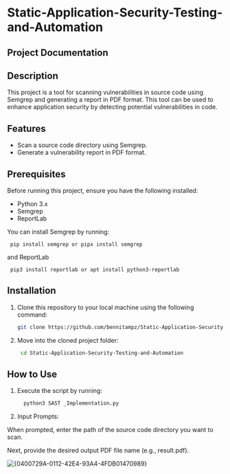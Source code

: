 # Static-Application-Security-Testing-and-Automation
## Project Documentation

## Description
This project is a tool for scanning vulnerabilities in source code using Semgrep and generating a report in PDF format. This tool can be used to enhance application security by detecting potential vulnerabilities in code.

## Features
- Scan a source code directory using Semgrep.
- Generate a vulnerability report in PDF format.

## Prerequisites
Before running this project, ensure you have the following installed:
- Python 3.x
- Semgrep
- ReportLab

You can install Semgrep by running:

     pip install semgrep or pipx install semgrep

and ReportLab 

     pip3 install reportlab or apt install python3-reportlab

## Installation

1. Clone this repository to your local machine using the following command:
   
   ```bash
   git clone https://github.com/bennitampz/Static-Application-Security-Testing-and-Automation


3. Move into the cloned project folder:
   ```bash
    cd Static-Application-Security-Testing-and-Automation

## How to Use

1. Execute the script by running:
   ```bash
     python3 SAST _Implementation.py

2. Input Prompts:

  When prompted, enter the path of the source code directory you want to scan.

  Next, provide the desired output PDF file name (e.g., result.pdf).

![{0400729A-0112-42E4-93A4-4FDB01470989}](https://github.com/user-attachments/assets/62c562e1-2566-43c5-bcb9-6f49b95dd8c9)



